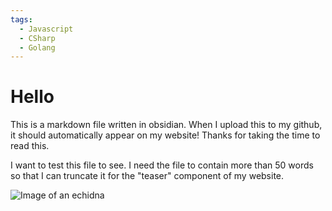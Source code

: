 ```yaml
---
tags:
  - Javascript
  - CSharp
  - Golang
---
```


# Hello

This is a markdown file written in obsidian. When I upload this to my github, it should automatically appear on my website! Thanks for taking the time to read this.

I want to test this file to see. I need the file to contain more than 50 words so that I can truncate it for the "teaser" component of my website.

![Image of an echidna](https://imagedelivery.net/P9L8ltIQd-qvSr7N3Sj8uw/b1a5095f-5f2c-4276-2d2b-5a1e92cf3600/public)